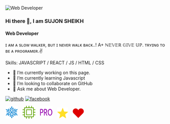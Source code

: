 ![Web Developer](https://scontent.fdac14-1.fna.fbcdn.net/v/t1.6435-9/p960x960/180089785_1427403130932577_5310051465343420885_n.jpg?_nc_cat=110&ccb=1-5&_nc_sid=8bfeb9&_nc_ohc=9BwRptrHicsAX8XN2aJ&tn=Ap81xaChf3rG2DLF&_nc_ht=scontent.fdac14-1.fna&oh=ea61e3e379f2b8e776494342caa4bbde&oe=61C4E104)
### Hi there 👋, I am SUJON SHEIKH
#### Web Developer


ɪ ᴀᴍ ᴀ sʟᴏᴡ ᴡᴀʟᴋᴇʀ, ʙᴜᴛ ɪ ɴᴇᴠᴇʀ ᴡᴀʟᴋ ʙᴀᴄᴋ..!
A+
ℕ𝔼𝕍𝔼ℝ 𝔾𝕀𝕍𝔼 𝕌ℙ.
ᴛʀʏɪɴɢ ᴛᴏ ʙᴇ ᴀ ᴘʀᴏɢʀᴀᴍᴇʀ.✌️

Skills: JAVASCRIPT / REACT / JS / HTML / CSS

- 🔭 I’m currently working on this page. 
- 🌱 I’m currently learning Javascript 
- 👯 I’m looking to collaborate on GitHub 
- 💬 Ask me about Web Developer. 


[<img src='https://cdn.jsdelivr.net/npm/simple-icons@3.0.1/icons/github.svg' alt='github' height='40'>](https://github.com/https://github.com/sujonphero)  [<img src='https://cdn.jsdelivr.net/npm/simple-icons@3.0.1/icons/facebook.svg' alt='facebook' height='40'>](https://www.facebook.com/https://www.facebook.com/)  

<a href='https://archiveprogram.github.com/'><img src='https://raw.githubusercontent.com/acervenky/animated-github-badges/master/assets/acbadge.gif' width='40' height='40'></a> <a href='https://docs.github.com/en/developers'><img src='https://raw.githubusercontent.com/acervenky/animated-github-badges/master/assets/devbadge.gif' width='40' height='40'></a> <a href='https://github.com/pricing'><img src='https://raw.githubusercontent.com/acervenky/animated-github-badges/master/assets/pro.gif' width='40' height='40'></a> <a href='https://stars.github.com/'><img src='https://raw.githubusercontent.com/acervenky/animated-github-badges/master/assets/starbadge.gif' width='35' height='35'></a> <a href='https://docs.github.com/en/github/supporting-the-open-source-community-with-github-sponsors'><img src='https://raw.githubusercontent.com/acervenky/animated-github-badges/master/assets/sponsorbadge.gif' width='35' height='35'></a> 

